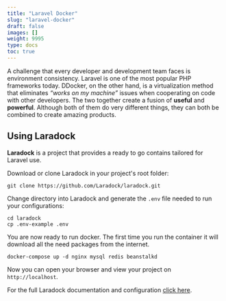 ```yaml
---
title: "Laravel Docker"
slug: "laravel-docker"
draft: false
images: []
weight: 9995
type: docs
toc: true
---
```


A challenge that every developer and development team faces is environment consistency. Laravel is one of the most popular PHP frameworks today. DDocker, on the other hand, is a virtualization method that eliminates *“works on my machine”* issues when cooperating on code with other developers. The two together create a fusion of **useful** and **powerful**. Although both of them do very different things, they can both be combined to create amazing products.

## Using Laradock
**Laradock** is a project that provides a ready to go contains tailored for Laravel use.

Download or clone Laradock in your project's root folder: 

    git clone https://github.com/Laradock/laradock.git

Change directory into Laradock and generate the `.env` file needed to run your configurations:

    cd laradock
    cp .env-example .env

You are now ready to run docker. The first time you run the container it will download all the need packages from the internet.
    
    docker-compose up -d nginx mysql redis beanstalkd

Now you can open your browser and view your project on `http://localhost`.

For the full Laradock documentation and configuration [click here][1].


  [1]: http://laradock.io


